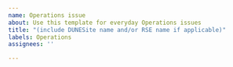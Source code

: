 ```yaml
---
name: Operations issue
about: Use this template for everyday Operations issues
title: "(include DUNESite name and/or RSE name if applicable)"
labels: Operations
assignees: ''

---
```



